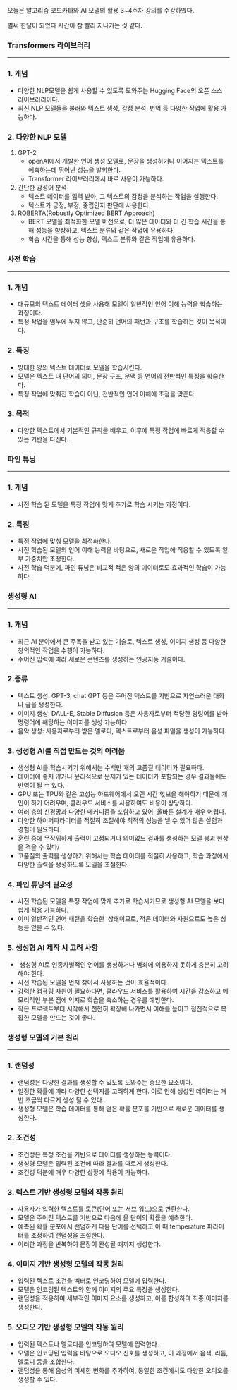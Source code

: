 오늘은 알고리즘 코드카타와 AI 모델의 활용 3~4주차 강의를 수강하였다.

벌써 한달이 되었다 시간이 참 빨리 지나가는 것 같다.

### **Transformers 라이브러리**

---

### **1\. 개념**

-   다양한 NLP모델을 쉽게 사용할 수 있도록 도와주는 Hugging Face의 오픈 소스 라이브러리이다.
-   최신 NLP 모델들을 불러와 텍스트 생성, 감정 분석, 번역 등 다양한 작업에 활용 가능하다.

### **2\. 다양한 NLP 모델**

1.  GPT-2  
    -   openAI에서 개발한 언어 생성 모델로, 문장을 생성하거나 이어지는 텍스트를 에측하는데 뛰어난 성능을 발휘한다.
    -   Transformer 라이브러리에서 바로 사용이 가능하다.
2.  간단한 감성어 분석
    -   텍스트 데이터를 입력 받아, 그 텍스트의 감정을 분석하는 작업을 실행한다.
    -   텍스트가 긍정, 부정, 중립인지 판단에 사용한다.
3.  ROBERTA(Robustly Optimized BERT Approach)
    -   BERT 모델을 최적화한 모델 버전으로, 더 많은 데이터와 더 긴 학습 시간을 통해 성능을 향상하고, 텍스트 분류와 같은 작업에 유용하다.
    -   학습 시간을 통해 성능 향상, 텍스트 분류와 같은 직업에 유용하다.

### **사전 학습**

---

### **1\. 개념**

-   대규모의 텍스트 데이터 셋을 사용해 모델이 일반적인 언어 이해 능력을 학습하는 과정이다.
-   특정 작업을 염두에 두지 않고, 단순히 언어의 패턴과 구조를 학습하는 것이 목적이다.

### **2\. 특징**

-   방대한 양의 텍스트 데이터로 모델을 학습시킨다.
-   모델은 텍스트 내 단어의 의미, 문장 구조, 문맥 등 언어의 전반적인 특징을 학습한다.
-   특정 작업에 맞춰진 학습이 아닌, 전반적인 언어 이해에 초점을 맞춘다.

### **3\. 목적**

-   다양한 텍스트에서 기본적인 규칙을 배우고, 이후에 특정 작업에 빠르게 적응할 수 있는 기반을 다진다.

### **파인 튜닝**

---

### **1\. 개념**

-   사전 학습 된 모델을 특정 작업에 맞게 추가로 학습 시키는 과정이다.

### **2\. 특징**

-   특정 작업에 맞춰 모델을 최적화한다.
-   사전 학습된 모델의 언어 이해 능력을 바탕으로, 새로운 작업에 적응할 수 있도록 일부 가중치만 조정한다.
-   사전 학습 덕분에, 파인 튜닝은 비교적 적은 양의 데이터로도 효과적인 학습이 가능하다.

### **생성형 AI**

---

### **1\. 개념**

-   최근 AI 분야에서 큰 주목을 받고 있는 기술로, 텍스트 생성, 이미지 생성 등 다양한 창의적인 작업을 수행이 가능하다.
-   주어진 입력에 따라 새로운 콘텐츠를 생성하는 인공지능 기술이다.

### **2.종류**

-   텍스트 생성: GPT-3, chat GPT 등은 주어진 텍스트를 기반으로 자연스러운 대화나 글을 생성한다.
-   이미지 생성: DALL-E, Stable Diffusion 등은 사용자로부터 적당한 명렁어를 받아 명령어에 해당하는 이미지를 생성 가능하다.
-   음악 생성: 사용자로부터 받은 멜로디, 텍스트로부터 음성 파일을 생성이 가능하다.

### **3\. 생성형 AI를 직접 만드는 것의 어려움**

-   생성형 AI를 학습시키기 위해서는 수백만 개의 고품질 데이터가 필요하다.
-   데이터에 좋지 않거나 윤리적으로 문제가 있는 데이터가 포함되는 경우 결과물에도 반영이 될 수 있다.
-   GPU 또는 TPU와 같은 고성능 하드웨어에서 오랜 시간 핛브을 해야하기 때문에 개인이 하기 어려우며, 클라우드 서비스를 사용하여도 비용이 상당하다.
-   여러 층의 신경망과 다양한 메커니즘을 포함하고 있어, 올바른 설계가 매우 어렵다.
-   다양한 하이퍼파라미터를 적절히 조절해야 최적의 성능을 낼 수 있어 많은 실험과 경험이 필요하다.
-   훈련 중에 무작위하게 출력이 고정되거나 의미없느 결과를 생성하는 모델 붕괴 현상을 겪을 수 있다/
-   고품질의 출력을 생성하기 위해서는 학습 데이터를 적절히 사용하고, 학습 과정에서 다양한 출력을 생성하도록 모델을 조절한다.

### **4\. 파인 튜닝의 필요성**

-   사전 학습된 모델을 특정 작업에 맞게 추가로 학습시키므로 생성형 AI 모델을 보다 쉽게 적용 가능하다.
-   이미 일반적인 언어 패턴을 학습한  상태이므로, 적은 데이터와 자원으로도 높은 성능을 얻을 수 있다.

### **5\. 생성형 AI 제작 시 고려 사항**

-    생성형 AI로 인종차별적인 언어를 생성하거나 범죄에 이용하지 못하게 충분히 고려해야 한다.
-   사전 학습된 모델을 먼저 찾아서 사용하는 것이 효율적이다.
-   강력한 컴퓨팅 자원이 필요하다면, 클라우드 서비스를 활용하여 시간을 감소하고 메모리적인 부분 땜에 억지로 학습을 축소하는 경우를 예방한다.
-   작은 프로젝트부터 시작해서 천천히 확장해 나가면서 이해를 높이고 점진적으로 복잡한 모델을 만드는 것이 좋다.

### **생성형 모델의 기본 원리**

---

### **1\. 랜덤성**

-   랜덤성은 다양한 결과를 생성할 수 있도록 도와주는 중요한 요소이다.
-   일정한 확률에 따라 다양한 선택지를 고려하게 한다. 이로 인해 생성된 데이터는 매번 조금씩 다르게 생성 될 수 있다.
-   생성형 모델은 학습 데이터를 통해 얻은 확률 분포를 기반으로 새로운 데이터를 생성한다.

### **2\. 조건성**

-   조건성은 특정 조건을 기반으로 데이터를 생성하는 능력이다.
-   생성형 모델은 입력된 조건에 따라 결과를 다르게 생성한다.
-   조건성 덕분에 매우 다양한 상황에 적용이 가능하다.

### **3\. 텍스트 기반 생성형 모델의 작동 원리**

-   사용자가 입력한 텍스트를 토큰(단어 또는 서브 워드)으로 변환한다.
-   모델은 주어진 텍스트를 기반으로 다음에 올 단어의 확률을 예측한다.
-   예측된 확률 분포에서 랜덤하게 다음 단어를 선택하고 이 때 temperature 파라미터를 조정하여 랜덤성을 조절한다.
-   이러한 과정을 반복하여 문장이 완성될 떄까지 생성한다.

### **4\. 이미지 기반 생성형 모델의 작동 원리**

-   입력된 텍스트 조건을 벡터로 인코딩하여 모델에 입력한다.
-   모델은 인코딩된 텍스트와 함께 이미지의 주요 특징을 생성한다.
-   랜덤성을 적용하여 세부적인 이미지 요소를 생성하고, 이를 합성하여 최종 이미지를 생성한다.

### **5\. 오디오 기반 생성형 모델의 작동 원리**

-   입력된 텍스트나 멜로디를 인코딩하여 모델에 입력한다.
-   모델은 인코딩된 입력을 바탕으로 오디오 신호를 생성하고, 이 과정에서 음색, 리듬, 멜로디 등을 조합한다.
-   랜덤성을 통해 음성의 미세한 변화를 추가하여, 동일한 조건에서도 다양한 오디오를 생성할 수 있다.